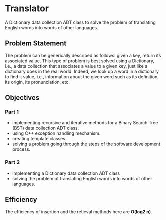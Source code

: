 # Translator
A Dictionary data collection ADT class to solve the problem of translating English words into words of other languages.

## Problem Statement
The problem can be generically described as follows: given a key, return its associated value. This type of problem is best solved using a Dictionary, i.e., a data collection that associates a value to a given key, just like a dictionary does in the real world. Indeed, we look up a word in a dictionary to find it value, i.e., information about the given word such as its definition, its origin, its pronunciation, etc.

## Objectives
### Part 1 

- implementing recursive and iterative methods for a Binary Search Tree (BST) data collection ADT class.
- using C++ exception handling mechanism.
- creating template classes.
- solving a problem going through the steps of the software development process.

### Part 2

- implementing a Dictionary data collection ADT class
- solving the problem of translating English words into words of other languages. 

## Efficiency

The efficiency of insertion and the retieval methods here are **O(log2 n)**.
